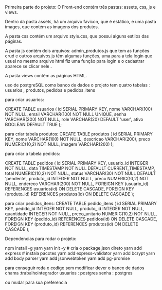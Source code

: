 Primeira parte do projeto: O Front-end contém três pastas: assets, css, js e views.

Dentro da pasta assets, há um arquivo favicon, que é estático, e uma pasta images, que contém as imagens dos produtos.

A pasta css contém um arquivo style.css, que possui alguns estilos das páginas.

A pasta js contém dois arquivos: admin_produtos.js que tem as funções crud e outros arquivos.js têm algumas funções, uma para a tela login que usuei no mesmo arquivo html fiz uma função para login e o cadastrar aparece se clicar nele .

A pasta views contém as páginas HTML.


uso de postgreSQL como banco de dados
o projeto tem quatro tabelas : usuarios , produtos, pedidos e pedidos_itens

para criar usuarios:

CREATE TABLE usuarios (
    id SERIAL PRIMARY KEY,
    nome VARCHAR(100) NOT NULL,
    email VARCHAR(100) NOT NULL UNIQUE,
    senha VARCHAR(200) NOT NULL,
    role VARCHAR(20) DEFAULT 'user',
    ativo BOOLEAN DEFAULT TRUE
);


para criar tabela produtos:
CREATE TABLE produtos (
    id SERIAL PRIMARY KEY,
    nome VARCHAR(100) NOT NULL,
    descricao VARCHAR(200),
    preco NUMERIC(10,2) NOT NULL,
    imagem VARCHAR(200)
);



para criar a tabela pedidos:

CREATE TABLE pedidos (
    id SERIAL PRIMARY KEY,
    usuario_id INTEGER NOT NULL,
    data TIMESTAMP NOT NULL DEFAULT CURRENT_TIMESTAMP,
    total NUMERIC(10,2) NOT NULL,
    status VARCHAR(30) NOT NULL DEFAULT 'pendente',
    produto_id INTEGER NOT NULL,
    preco NUMERIC(10,2) NOT NULL,
    endereco VARCHAR(200) NOT NULL,
    FOREIGN KEY (usuario_id) REFERENCES usuarios(id) ON DELETE CASCADE,
    FOREIGN KEY (produto_id) REFERENCES produtos(id) ON DELETE CASCADE
);


para criar pedidos_itens:
CREATE TABLE pedido_itens (
    id SERIAL PRIMARY KEY,
    pedido_id INTEGER NOT NULL,
    produto_id INTEGER NOT NULL,
    quantidade INTEGER NOT NULL,
    preco_unitario NUMERIC(10,2) NOT NULL,
    FOREIGN KEY (pedido_id) REFERENCES pedidos(id) ON DELETE CASCADE,
    FOREIGN KEY (produto_id) REFERENCES produtos(id) ON DELETE CASCADE
);


Dependencias para rodar o projeto:

npm install -g yarn
yarn init -y     # cria o package.json direto
yarn add express # instala pacotes
yarn add express-validator
yarn add bcrypt
yarn add body parser
yarn add jsonwebtoken
yarn add pg-promise

para conseguir roda o codigo sem modificar 
dever o banco de dados chama :trabalhointegrador
usuarios : postgres
senha : postgres

ou mudar para sua preferencia 
 
